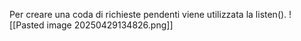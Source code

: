 Per creare una coda di richieste pendenti viene utilizzata la listen().
![[Pasted image 20250429134826.png]]
